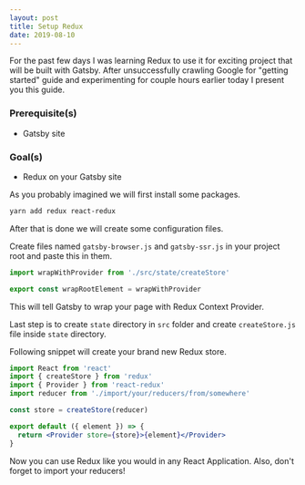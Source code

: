 ```yaml
---
layout: post
title: Setup Redux
date: 2019-08-10
---
```


For the past few days I was learning Redux to use it for exciting project that will be built with Gatsby. After unsuccessfully crawling Google for "getting started" guide and experimenting for couple hours earlier today I present you this guide.

### Prerequisite(s)

- Gatsby site

### Goal(s)

- Redux on your Gatsby site

As you probably imagined we will first install some packages.

```bash
yarn add redux react-redux
```

After that is done we will create some configuration files.

Create files named `gatsby-browser.js` and `gatsby-ssr.js` in your project root and paste this in them.

```js
import wrapWithProvider from './src/state/createStore'

export const wrapRootElement = wrapWithProvider
```

This will tell Gatsby to wrap your page with Redux Context Provider.

Last step is to create `state` directory in `src` folder and create `createStore.js` file inside `state` directory.

Following snippet will create your brand new Redux store.

```jsx
import React from 'react'
import { createStore } from 'redux'
import { Provider } from 'react-redux'
import reducer from './import/your/reducers/from/somewhere'

const store = createStore(reducer)

export default ({ element }) => {
  return <Provider store={store}>{element}</Provider>
}
```

Now you can use Redux like you would in any React Application. Also, don't forget to import your reducers!
